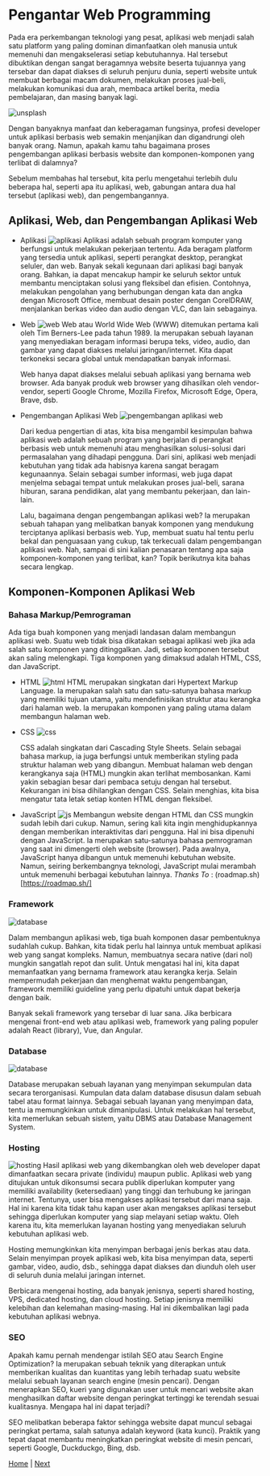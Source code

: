 # Pengantar Web Programming

Pada era perkembangan teknologi yang pesat, aplikasi web menjadi salah satu platform yang paling dominan dimanfaatkan oleh manusia untuk memenuhi dan mengakselerasi setiap kebutuhannya. Hal tersebut dibuktikan dengan sangat beragamnya website beserta tujuannya yang tersebar dan dapat diakses di seluruh penjuru dunia, seperti website untuk membuat berbagai macam dokumen, melakukan proses jual-beli, melakukan komunikasi dua arah, membaca artikel berita, media pembelajaran, dan masing banyak lagi.

![unsplash](https://www.dicoding.com/blog/wp-content/uploads/2023/04/intro-ke-pengembangan-aplikasi-web-01-1536x1094.jpg)

Dengan banyaknya manfaat dan keberagaman fungsinya, profesi developer untuk aplikasi berbasis web semakin menjanjikan dan digandrungi oleh banyak orang. Namun, apakah kamu tahu bagaimana proses pengembangan aplikasi berbasis website dan komponen-komponen yang terlibat di dalamnya?

Sebelum membahas hal tersebut, kita perlu mengetahui terlebih dulu beberapa hal, seperti apa itu aplikasi, web, gabungan antara dua hal tersebut (aplikasi web), dan pengembangannya.

## Aplikasi, Web, dan Pengembangan Aplikasi Web

* Aplikasi
  ![aplikasi](https://www.dicoding.com/blog/wp-content/uploads/2023/04/intro-ke-pengembangan-aplikasi-web-02-1536x1152.jpg)
  Aplikasi adalah sebuah program komputer yang berfungsi untuk melakukan pekerjaan tertentu. Ada beragam platform yang tersedia untuk aplikasi, seperti perangkat desktop, perangkat seluler, dan web. Banyak sekali kegunaan dari aplikasi bagi banyak orang. Bahkan, ia dapat mencakup hampir ke seluruh sektor untuk membantu menciptakan solusi yang fleksibel dan efisien. Contohnya, melakukan pengolahan yang berhubungan dengan kata dan angka dengan Microsoft Office, membuat desain poster dengan CorelDRAW, menjalankan berkas video dan audio dengan VLC, dan lain sebagainya.
* Web
  ![web](https://www.dicoding.com/blog/wp-content/uploads/2023/04/intro-ke-pengembangan-aplikasi-web-03-resized.jpg)
  Web atau World Wide Web (WWW) ditemukan pertama kali oleh Tim Berners-Lee pada tahun 1989. Ia merupakan sebuah layanan yang menyediakan beragam informasi berupa teks, video, audio, dan gambar yang dapat diakses melalui jaringan/internet. Kita dapat terkoneksi secara global untuk mendapatkan banyak informasi.
  
  Web hanya dapat diakses melalui sebuah aplikasi yang bernama web browser. Ada banyak produk web browser yang dihasilkan oleh vendor-vendor, seperti Google Chrome, Mozilla Firefox, Microsoft Edge, Opera, Brave, dsb.
* Pengembangan Aplikasi Web
  ![pengembangan aplikasi web](https://www.dicoding.com/blog/wp-content/uploads/2023/04/intro-ke-pengembangan-aplikasi-web-04-resized.jpg)

  Dari kedua pengertian di atas, kita bisa mengambil kesimpulan bahwa aplikasi web adalah sebuah program yang berjalan di perangkat berbasis web untuk memenuhi atau menghasilkan solusi-solusi dari permasalahan yang dihadapi pengguna. Dari sini, aplikasi web menjadi kebutuhan yang tidak ada habisnya karena sangat beragam kegunaannya. Selain sebagai sumber informasi, web juga dapat menjelma sebagai tempat untuk melakukan proses jual-beli, sarana hiburan, sarana pendidikan, alat yang membantu pekerjaan, dan lain-lain.
  
  Lalu, bagaimana dengan pengembangan aplikasi web? Ia merupakan sebuah tahapan yang melibatkan banyak komponen yang mendukung terciptanya aplikasi berbasis web. Yup, membuat suatu hal tentu perlu bekal dan penguasaan yang cukup, tak terkecuali dalam pengembangan aplikasi web. Nah, sampai di sini kalian penasaran tentang apa saja komponen-komponen yang terlibat, kan? Topik berikutnya kita bahas secara lengkap.

## Komponen-Komponen Aplikasi Web
### Bahasa Markup/Pemrograman

Ada tiga buah komponen yang menjadi landasan dalam membangun aplikasi web. Suatu web tidak bisa dikatakan sebagai aplikasi web jika ada salah satu komponen yang ditinggalkan. Jadi, setiap komponen tersebut akan saling melengkapi. Tiga komponen yang dimaksud adalah HTML, CSS, dan JavaScript.
* HTML
  ![html](https://www.dicoding.com/blog/wp-content/uploads/2023/04/intro-ke-pengembangan-aplikasi-web-05.png)
  HTML merupakan singkatan dari Hypertext Markup Language. Ia merupakan salah satu dan satu-satunya bahasa markup yang memiliki tujuan utama, yaitu mendefinisikan struktur atau kerangka dari halaman web. Ia merupakan komponen yang paling utama dalam membangun halaman web. 
* CSS
  ![css](https://www.dicoding.com/blog/wp-content/uploads/2023/04/intro-ke-pengembangan-aplikasi-web-06.png)
  
  CSS adalah singkatan dari Cascading Style Sheets. Selain sebagai bahasa markup, ia juga berfungsi untuk memberikan styling pada struktur halaman web yang dibangun. Membuat halaman web dengan kerangkanya saja (HTML) mungkin akan terlihat membosankan. Kami yakin sebagian besar dari pembaca setuju dengan hal tersebut. Kekurangan ini bisa dihilangkan dengan CSS. Selain menghias, kita bisa mengatur tata letak setiap konten HTML dengan fleksibel.
* JavaScript
  ![js](https://www.dicoding.com/blog/wp-content/uploads/2023/04/intro-ke-pengembangan-aplikasi-web-07.png)
  Membangun website dengan HTML dan CSS mungkin sudah lebih dari cukup. Namun, sering kali kita ingin menghidupkannya dengan memberikan interaktivitas dari pengguna. Hal ini bisa dipenuhi dengan JavaScript. Ia merupakan satu-satunya bahasa pemrograman yang saat ini dimengerti oleh website (browser). Pada awalnya, JavaScript hanya dibangun untuk memenuhi kebutuhan website. Namun, seiring berkembangnya teknologi, JavaScript mulai merambah untuk memenuhi berbagai kebutuhan lainnya.
*Thanks To* : (roadmap.sh)[https://roadmap.sh/]

### Framework

![database](https://www.dicoding.com/blog/wp-content/uploads/2023/04/intro-ke-pengembangan-aplikasi-web-08-resized.jpg)

Dalam membangun aplikasi web, tiga buah komponen dasar pembentuknya sudahlah cukup. Bahkan, kita tidak perlu hal lainnya untuk membuat aplikasi web yang sangat kompleks. Namun, membuatnya secara native (dari nol) mungkin sangatlah repot dan sulit. Untuk mengatasi hal ini, kita dapat memanfaatkan yang bernama framework atau kerangka kerja. Selain mempermudah pekerjaan dan menghemat waktu pengembangan, framework memiliki guideline yang perlu dipatuhi untuk dapat bekerja dengan baik.

Banyak sekali framework yang tersebar di luar sana. Jika berbicara mengenai front-end web atau aplikasi web, framework yang paling populer adalah React (library), Vue, dan Angular.
### Database

![database](https://www.dicoding.com/blog/wp-content/uploads/2023/04/intro-ke-pengembangan-aplikasi-web-09-resized.jpg)

Database merupakan sebuah layanan yang menyimpan sekumpulan data secara terorganisasi. Kumpulan data dalam database disusun dalam sebuah tabel atau format lainnya. Sebagai sebuah layanan yang menyimpan data, tentu ia memungkinkan untuk dimanipulasi. Untuk melakukan hal tersebut, kita memerlukan sebuah sistem, yaitu DBMS atau Database Management System.

### Hosting

![hosting](https://www.dicoding.com/blog/wp-content/uploads/2023/04/intro-ke-pengembangan-aplikasi-web-10-resized.jpg)
Hasil aplikasi web yang dikembangkan oleh web developer dapat dimanfaatkan secara private (individu) maupun public. Aplikasi web yang ditujukan untuk dikonsumsi secara publik diperlukan komputer yang memiliki availability (ketersediaan) yang tinggi dan terhubung ke jaringan internet. Tentunya, user bisa mengakses aplikasi tersebut dari mana saja. Hal ini karena kita tidak tahu kapan user akan mengakses aplikasi tersebut sehingga diperlukan komputer yang siap melayani setiap waktu. Oleh karena itu, kita memerlukan layanan hosting yang menyediakan seluruh kebutuhan aplikasi web.

Hosting memungkinkan kita menyimpan berbagai jenis berkas atau data. Selain menyimpan proyek aplikasi web, kita bisa menyimpan data, seperti gambar, video, audio, dsb., sehingga dapat diakses dan diunduh oleh user di seluruh dunia melalui jaringan internet.

Berbicara mengenai hosting, ada banyak jenisnya, seperti shared hosting, VPS, dedicated hosting, dan cloud hosting. Setiap jenisnya memiliki kelebihan dan kelemahan masing-masing. Hal ini dikembalikan lagi pada kebutuhan aplikasi webnya.
### SEO

Apakah kamu pernah mendengar istilah SEO atau Search Engine Optimization? Ia merupakan sebuah teknik yang diterapkan untuk memberikan kualitas dan kuantitas yang lebih terhadap suatu website melalui sebuah layanan search engine (mesin pencari). Dengan menerapkan SEO, kueri yang digunakan user untuk mencari website akan menghasilkan daftar website dengan peringkat tertinggi ke terendah sesuai kualitasnya. Mengapa hal ini dapat terjadi?

SEO melibatkan beberapa faktor sehingga website dapat muncul sebagai peringkat pertama, salah satunya adalah keyword (kata kunci). Praktik yang tepat dapat membantu meningkatkan peringkat website di mesin pencari, seperti Google, Duckduckgo, Bing, dsb. 

[Home](README.md) | [Next](2_cara_kerja_internet.md)